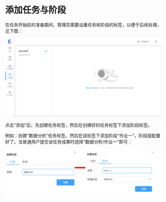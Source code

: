 # 添加任务与阶段

在任务开始前的准备期间，管理员需要设置任务和阶段的标签，以便于后续处理，见下图：

![image description](/image/add_task.png)

点击“添加”后，先创建任务标签，然后在创建好的任务标签下添加阶段标签。

例如：创建“数据分析”任务标签，然后在该标签下添加阶段“作业一”，阶段就配置好了。当普通用户提交该任务成果时选择“数据分析/作业一”即可：

![image description](/image/add_task_stage.png)
